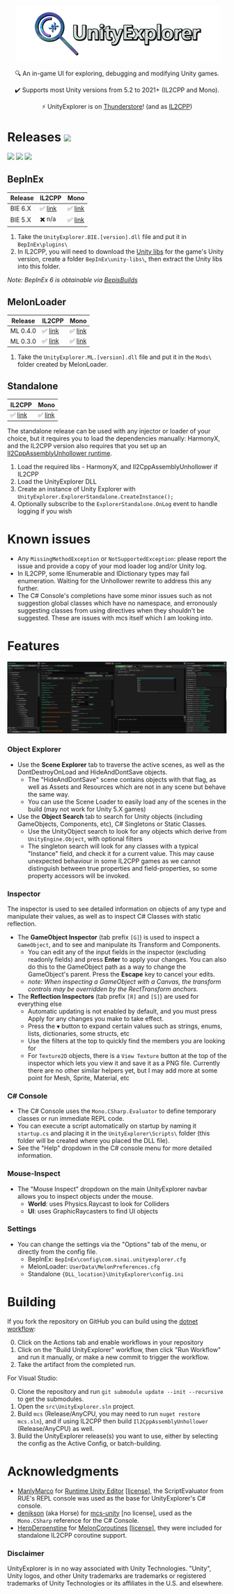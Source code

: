 <p align="center">
  <img align="center" src="img/icon.png">
</p>

<p align="center">
  🔍 An in-game UI for exploring, debugging and modifying Unity games.
</p>
<p align="center">
  ✔️ Supports most Unity versions from 5.2 to 2021+ (IL2CPP and Mono).
</p>
<p align="center">
  ⚡ UnityExplorer is on <a href="https://thunderstore.io/package/sinai-dev/UnityExplorer/">Thunderstore</a>! (and as <a href="https://gtfo.thunderstore.io/package/sinai-dev/UnityExplorer_IL2CPP/">IL2CPP</a>)
</p>

# Releases  [![](https://img.shields.io/github/downloads/sinai-dev/UnityExplorer/total.svg)](../../releases)

[![](https://img.shields.io/github/release/sinai-dev/UnityExplorer.svg?label=version)](../../releases/latest) [![](https://img.shields.io/github/workflow/status/sinai-dev/UnityExplorer/Build%20UnityExplorer)](https://github.com/sinai-dev/UnityExplorer/actions) [![](https://img.shields.io/github/downloads/sinai-dev/UnityExplorer/latest/total.svg)](../../releases/latest)

## BepInEx

| Release | IL2CPP | Mono |
| ------- | ------ | ---- |
| BIE 6.X | ✅ [link](https://github.com/sinai-dev/UnityExplorer/releases/latest/download/UnityExplorer.BepInEx.Il2Cpp.zip) | ✅ [link](https://github.com/sinai-dev/UnityExplorer/releases/latest/download/UnityExplorer.BepInEx6.Mono.zip) |
| BIE 5.X | ✖️ n/a | ✅ [link](https://github.com/sinai-dev/UnityExplorer/releases/latest/download/UnityExplorer.BepInEx5.Mono.zip) |

1. Take the `UnityExplorer.BIE.[version].dll` file and put it in `BepInEx\plugins\`
2. In IL2CPP, you will need to download the [Unity libs](https://github.com/LavaGang/Unity-Runtime-Libraries) for the game's Unity version, create a folder `BepInEx\unity-libs\`, then extract the Unity libs into this folder.

<i>Note: BepInEx 6 is obtainable via [BepisBuilds](https://builds.bepis.io/projects/bepinex_be)</i>

## MelonLoader

| Release | IL2CPP | Mono |
| ------- | ------ | ---- |
| ML 0.4.0 | ✅ [link](https://github.com/sinai-dev/UnityExplorer/releases/latest/download/UnityExplorer.MelonLoader.Il2Cpp.zip) | ✅ [link](https://github.com/sinai-dev/UnityExplorer/releases/latest/download/UnityExplorer.MelonLoader.Mono.zip) | 
| ML 0.3.0 | ✅ [link](https://github.com/sinai-dev/UnityExplorer/releases/latest/download/UnityExplorer.MelonLoader_Legacy.Il2Cpp.zip) | ✅ [link](https://github.com/sinai-dev/UnityExplorer/releases/latest/download/UnityExplorer.MelonLoader_Legacy.Mono.zip) | 

1. Take the `UnityExplorer.ML.[version].dll` file and put it in the `Mods\` folder created by MelonLoader.

## Standalone

| IL2CPP | Mono |
| ------ | ---- |
| ✅ [link](https://github.com/sinai-dev/UnityExplorer/releases/latest/download/UnityExplorer.Standalone.Il2Cpp.zip) | ✅ [link](https://github.com/sinai-dev/UnityExplorer/releases/latest/download/UnityExplorer.Standalone.Mono.zip) | 

The standalone release can be used with any injector or loader of your choice, but it requires you to load the dependencies manually: HarmonyX, and the IL2CPP version also requires that you set up an [Il2CppAssemblyUnhollower runtime](https://github.com/knah/Il2CppAssemblyUnhollower#required-external-setup).

1. Load the required libs - HarmonyX, and Il2CppAssemblyUnhollower if IL2CPP
2. Load the UnityExplorer DLL
3. Create an instance of Unity Explorer with `UnityExplorer.ExplorerStandalone.CreateInstance();`
4. Optionally subscribe to the `ExplorerStandalone.OnLog` event to handle logging if you wish

# Known issues
* Any `MissingMethodException` or `NotSupportedException`: please report the issue and provide a copy of your mod loader log and/or Unity log.
* In IL2CPP, some IEnumerable and IDictionary types may fail enumeration. Waiting for the Unhollower rewrite to address this any further.
* The C# Console's completions have some minor issues such as not suggestion global classes which have no namespace, and erronously suggesting classes from using directives when they shouldn't be suggested. These are issues with mcs itself which I am looking into.

# Features

<p align="center">
  <a href="https://raw.githubusercontent.com/sinai-dev/UnityExplorer/master/img/preview.png">
    <img src="img/preview.png" />
  </a>
</p>

### Object Explorer

* Use the <b>Scene Explorer</b> tab to traverse the active scenes, as well as the DontDestroyOnLoad and HideAndDontSave objects.
  * The "HideAndDontSave" scene contains objects with that flag, as well as Assets and Resources which are not in any scene but behave the same way.
  * You can use the Scene Loader to easily load any of the scenes in the build (may not work for Unity 5.X games)
* Use the <b>Object Search</b> tab to search for Unity objects (including GameObjects, Components, etc), C# Singletons or Static Classes.
  * Use the UnityObject search to look for any objects which derive from `UnityEngine.Object`, with optional filters
  * The singleton search will look for any classes with a typical "Instance" field, and check it for a current value. This may cause unexpected behaviour in some IL2CPP games as we cannot distinguish between true properties and field-properties, so some property accessors will be invoked.

### Inspector

The inspector is used to see detailed information on objects of any type and manipulate their values, as well as to inspect C# Classes with static reflection.

* The <b>GameObject Inspector</b> (tab prefix `[G]`) is used to inspect a `GameObject`, and to see and manipulate its Transform and Components.
  * You can edit any of the input fields in the inspector (excluding readonly fields) and press <b>Enter</b> to apply your changes. You can also do this to the GameObject path as a way to change the GameObject's parent. Press the <b>Escape</b> key to cancel your edits.
  * <i>note: When inspecting a GameObject with a Canvas, the transform controls may be overridden by the RectTransform anchors.</i>
* The <b>Reflection Inspectors</b> (tab prefix `[R]` and `[S]`) are used for everything else
  * Automatic updating is not enabled by default, and you must press Apply for any changes you make to take effect.
  * Press the `▼` button to expand certain values such as strings, enums, lists, dictionaries, some structs, etc
  * Use the filters at the top to quickly find the members you are looking for
  * For `Texture2D` objects, there is a `View Texture` button at the top of the inspector which lets you view it and save it as a PNG file. Currently there are no other similar helpers yet, but I may add more at some point for Mesh, Sprite, Material, etc

### C# Console

* The C# Console uses the `Mono.CSharp.Evaluator` to define temporary classes or run immediate REPL code.
* You can execute a script automatically on startup by naming it `startup.cs` and placing it in the `UnityExplorer\Scripts\` folder (this folder will be created where you placed the DLL file).
* See the "Help" dropdown in the C# console menu for more detailed information.

### Mouse-Inspect

* The "Mouse Inspect" dropdown on the main UnityExplorer navbar allows you to inspect objects under the mouse.
  * <b>World</b>: uses Physics.Raycast to look for Colliders
  * <b>UI</b>: uses GraphicRaycasters to find UI objects

### Settings

* You can change the settings via the "Options" tab of the menu, or directly from the config file.
  * BepInEx: `BepInEx\config\com.sinai.unityexplorer.cfg`
  * MelonLoader: `UserData\MelonPreferences.cfg`
  * Standalone `{DLL_location}\UnityExplorer\config.ini`

# Building

If you fork the repository on GitHub you can build using the [dotnet workflow](https://github.com/sinai-dev/UnityExplorer/blob/master/.github/workflows/dotnet.yml):

0. Click on the Actions tab and enable workflows in your repository
1. Click on the "Build UnityExplorer" workflow, then click "Run Workflow" and run it manually, or make a new commit to trigger the workflow.
2. Take the artifact from the completed run.

For Visual Studio:

0. Clone the repository and run `git submodule update --init --recursive` to get the submodules.
1. Open the `src\UnityExplorer.sln` project.
2. Build `mcs` (Release/AnyCPU, you may need to run `nuget restore mcs.sln`), and if using IL2CPP then build `Il2CppAssemblyUnhollower` (Release/AnyCPU) as well.
3. Build the UnityExplorer release(s) you want to use, either by selecting the config as the Active Config, or batch-building.

# Acknowledgments

* [ManlyMarco](https://github.com/ManlyMarco) for [Runtime Unity Editor](https://github.com/ManlyMarco/RuntimeUnityEditor) \[[license](THIRDPARTY_LICENSES.md#runtimeunityeditor-license)\], the ScriptEvaluator from RUE's REPL console was used as the base for UnityExplorer's C# console.
* [denikson](https://github.com/denikson) (aka Horse) for [mcs-unity](https://github.com/denikson/mcs-unity) \[no license\], used as the `Mono.CSharp` reference for the C# Console.
* [HerpDerpenstine](https://github.com/HerpDerpinstine) for [MelonCoroutines](https://github.com/LavaGang/MelonLoader/blob/6cc958ec23b5e2e8453a73bc2e0d5aa353d4f0d1/MelonLoader.Support.Il2Cpp/MelonCoroutines.cs) \[[license](THIRDPARTY_LICENSES.md#melonloader-license)\], they were included for standalone IL2CPP coroutine support.

### Disclaimer

UnityExplorer is in no way associated with Unity Technologies. "Unity", Unity logos, and other Unity trademarks are trademarks or registered trademarks of Unity Technologies or its affiliates in the U.S. and elsewhere.
